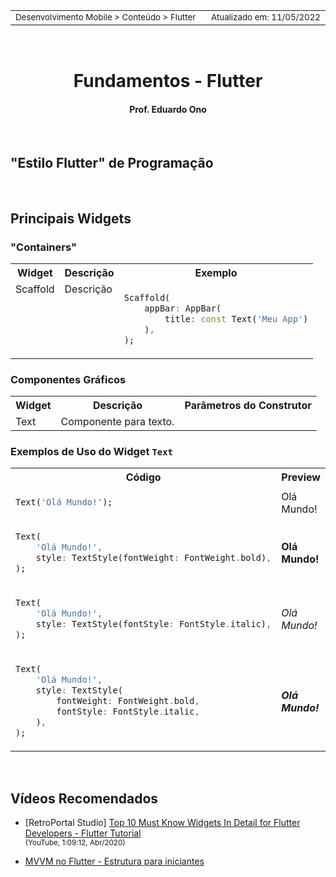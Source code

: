 <table>
<tr>
<td align="left" width="8000">
  <small>Desenvolvimento Mobile > Conteúdo > Flutter</small>
</td>
<td align="right">
  <small>Atualizado&nbsp;em:&nbsp;11/05/2022</small>
</td>
</tr>
</table>

<br>

<h1 align="center">
Fundamentos - Flutter
</h1>
<h4 align="center">
Prof. Eduardo Ono
</h4>

<br>

## "Estilo Flutter" de Programação



<br>

## Principais Widgets


### "Containers"

<table>
<tr>
  <th>Widget</th>
  <th>Descrição</th>
  <th>Exemplo</th>
</tr>

<tr>
  <td valign="top">
Scaffold
  </td>
  <td valign="top">
  Descrição
  </td>
  <td>

```dart
Scaffold(
    appBar: AppBar(
        title: const Text('Meu App')
    ),
);
```

  </td>
</tr>
</table>


### Componentes Gráficos

<table>
<tr>
  <th>Widget</th>
  <th>Descrição</th>
  <th>Parâmetros do Construtor</th>
</tr>

<tr>
  <td valign="top">
Text
  </td>
  <td valign="top">
Componente para texto.
  </td>
  <td>
  </td>
</tr>
</table>

### Exemplos de Uso do Widget `Text`

<table>
<tr>
  <th>Código</th>
  <th>Preview</th>
</tr>

<tr>
  <td valign="top">

```dart
Text('Olá Mundo!');
```

  </td>
  <td>
Olá Mundo!
  </td>
  </tr>

<tr>
<td>

```dart
Text(
    'Olá Mundo!',
    style: TextStyle(fontWeight: FontWeight.bold),
);
```

  </td>
  <td>

__Olá Mundo!__

  </td>
</tr>
<tr>
<td>

```dart
Text(
    'Olá Mundo!',
    style: TextStyle(fontStyle: FontStyle.italic),
);
```

  </td>
  <td>

_Olá Mundo!_

  </td>
</tr>

<tr>
<td>

```dart
Text(
    'Olá Mundo!',
    style: TextStyle(
        fontWeight: FontWeight.bold,
        fontStyle: FontStyle.italic,
    ),
);
```

  </td>
  <td>

__*Olá Mundo!*__

  </td>
</tr>

</table>

<br>

## Vídeos Recomendados

* [RetroPortal Studio] [Top 10 Must Know Widgets In Detail for Flutter Developers - Flutter Tutorial](https://www.youtube.com/watch?v=x1LHDKLDT38)<br><sub>(YouTube, 1:09:12, Abr/2020)</sub>

* [MVVM no Flutter - Estrutura para iniciantes](https://www.youtube.com/watch?v=WgadnZcujuc)

<br>
